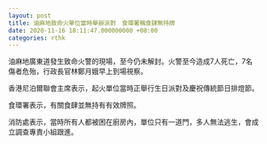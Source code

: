 ```yaml
---
layout: post
title: 油麻地致命火單位當時舉辦派對　食環署稱食肆無持牌
date: 2020-11-16 18:11:47.000000000 +08:00
categories: rthk
---
```


油麻地廣東道發生致命火警的現場，至今仍未解封。火警至今造成7人死亡，7名傷者危殆，行政長官林鄭月娥早上到場視察。

香港尼泊爾聯會主席表示，起火單位當時正舉行生日派對及慶祝傳統節日排燈節。

食環署表示，有關食肆並無持有有效牌照。

消防處表示，當時所有人都被困在廚房內，單位只有一道門，多人無法逃生，會成立調查專責小組跟進。

